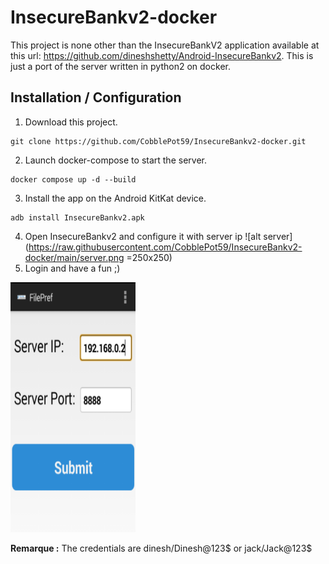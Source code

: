 # InsecureBankv2-docker

This project is none other than the InsecureBankV2 application available at this url: https://github.com/dineshshetty/Android-InsecureBankv2. This is just a port of the server written in python2 on docker.

## Installation / Configuration
1) Download this project.
```
git clone https://github.com/CobblePot59/InsecureBankv2-docker.git
```
2) Launch docker-compose to start the server.
```
docker compose up -d --build
```
3) Install the app on the Android KitKat device.
```
adb install InsecureBankv2.apk
```
4) Open InsecureBankv2 and configure it with server ip
![alt server](https://raw.githubusercontent.com/CobblePot59/InsecureBankv2-docker/main/server.png =250x250)
5) Login and have a fun ;)
<img src="https://raw.githubusercontent.com/CobblePot59/InsecureBankv2-docker/main/server.png" width="200" height="400">

__Remarque :__ The credentials are dinesh/Dinesh@123$ or jack/Jack@123$
